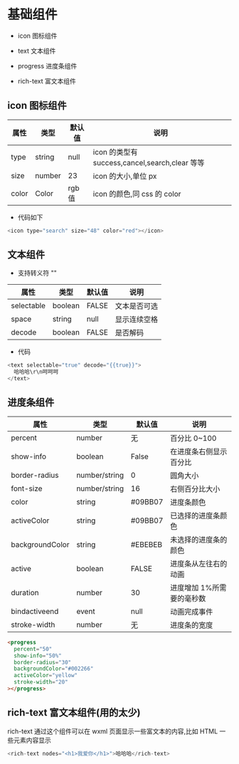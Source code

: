 # 基础组件

- icon 图标组件

- text 文本组件

- progress 进度条组件

- rich-text 富文本组件

## icon 图标组件

| 属性  | 类型   | 默认值 | 说明                                           |
| ----- | ------ | ------ | ---------------------------------------------- |
| type  | string | null   | icon 的类型有 success,cancel,search,clear 等等 |
| size  | number | 23     | icon 的大小,单位 px                            |
| color | Color  | rgb 值 | icon 的颜色,同 css 的 color                    |

- 代码如下

```javascript
<icon type="search" size="48" color="red"></icon>
```

## 文本组件

- 支持转义符 "\"

| 属性       | 类型    | 默认值 | 说明         |
| ---------- | ------- | ------ | ------------ |
| selectable | boolean | FALSE  | 文本是否可选 |
| space      | string  | null   | 显示连续空格 |
| decode     | boolean | FALSE  | 是否解码     |

- 代码

```javascript
<text selectable="true" decode="{{true}}">
  哈哈哈\r\n呵呵呵
</text>
```

## 进度条组件

| 属性            | 类型          | 默认值  | 说明                      |
| --------------- | ------------- | ------- | ------------------------- |
| percent         | number        | 无      | 百分比 0~100              |
| show-info       | boolean       | False   | 在进度条右侧显示百分比    |
| border-radius   | number/string | 0       | 圆角大小                  |
| font-size       | number/string | 16      | 右侧百分比大小            |
| color           | string        | #09BB07 | 进度条颜色                |
| activeColor     | string        | #09BB07 | 已选择的进度条颜色        |
| backgroundColor | string        | #EBEBEB | 未选择的进度条的颜色      |
| active          | boolean       | FALSE   | 进度条从左往右的动画      |
| duration        | number        | 30      | 进度增加 1%所需要的毫秒数 |
| bindactiveend   | event         | null    | 动画完成事件              |
| stroke-width    | number        | 无      | 进度条的宽度              |

```html
<progress
  percent="50"
  show-info="50%"
  border-radius="30"
  backgroundColor="#002266"
  activeColor="yellow"
  stroke-width="20"
></progress>
```

## rich-text 富文本组件(用的太少)

rich-text 通过这个组件可以在 wxml 页面显示一些富文本的内容,比如 HTML 一些元素内容显示

```javascript
<rich-text nodes="<h1>我爱你</h1>">哈哈哈</rich-text>
```

